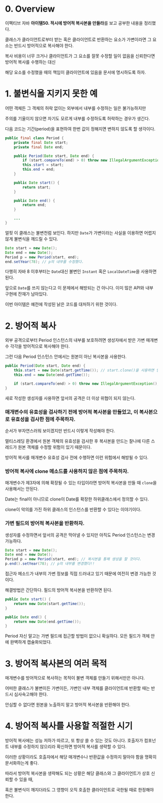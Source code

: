 # 0. Overview

이펙티브 자바 **아이템50. 적시에 방어적 복사본을 만들라**를 보고 공부한 내용을 정리했다.

클래스가 클라이언트로부터 받는 혹은 클라이언트로 반환하는 요소가 가변이라면 그 요소는 반드시 방어적으로 복사해야 한다.

복사 비용이 너무 크거나 클라이언트가 그 요소를 잘못 수정할 일이 없음을 신뢰한다면 방어적 복사를 수행하는 대신

해당 요소를 수정했을 때의 책임이 클라이언트에 있음을 문서에 명시하도록 하자.

# 1. 불변식을 지키지 못한 예

어떤 객체든 그 객체의 허락 없이는 외부에서 내부를 수정하는 일은 불가능하지만

주의를 기울이지 않으면 자기도 모르게 내부를 수정하도록 허락하는 경우가 생긴다.

다음 코드는 기간(period)을 표현하여 한번 값이 정해지면 변하지 않도록 할 생각이다.

```java
public final class Period {
    private final Date start;
    private final Date end;

    public Period(Date start, Date end) {
        if (start.compareTo(end) > 0) throw new IllegalArgumentException();
        this.start = start;
        this.end = end;
    }

    public Date start() {
        return start;
    }

    public Date end() {
        return end;
    }

    ...
}
```

얼핏 이 클래스는 불변천럼 보인다. 하지만 `Date`가 가변이라는 사실을 이용하면 어렵지 않게 불변식을 깨드릴 수 있다.

```java
Date start = new Date();
Date end = new Date();
Period p = new Period(start, end);
end.setYear(78); // p의 내부를 수정했다.
```

다행히 자바 8 이후부터는 `Date`대신 불변인 `Instant` 혹은 `LocalDateTime`을 사용하면 된다.

앞으로 `Date`를 쓰지 않는다고 이 문제에서 해방되는 건 아니다. 이미 많은 API와 내부 구현에 잔재가 남아있다.

이번 아이템은 예전에 작성된 낡은 코드를 대처하기 위한 것이다.

# 2. 방어적 복사

외부 공격으로부터 Period 인스턴스의 내부를 보호하려면 생성자에서 받은 가변 매개변수 각각을 방어적으로 복사해야 한다.

그런 다음 Period 인스턴스 안에서는 원본이 아닌 복사본을 사용한다.

```java
public Period(Date start, Date end) {
    this.start = new Date(start.getTime()); // start.clone()을 사용하면 안된다!
    this.end = new Date(end.getTime());

    if (start.compareTo(end) > 0) throw new IllegalArgumentException(); // 복사본을 만든 후에 유효성을 검사하자.
}
```

새로 작성한 생성자를 사용하면 앞서의 공격은 더 이상 위협이 되지 않는다.

### 매개변수의 유효성을 검사하기 전에 방어적 복사본을 만들었고, 이 복사본으로 유효성을 검사한 점에 주목하자.

순서가 부자연스러워 보이겠지만 반드시 이렇게 작성해야 한다.

멀티스레딩 환경에서 원본 객체의 유효성을 검사한 후 복사본을 만드는 찰나에 다른 스레드가 원본 객체를 수정할 위험이 있기 때문이다.

방어적 복사를 매개변수 유효성 검사 전에 수행하면 이런 위험에서 해방될 수 있다.

### 방어적 복사에 clone 메소드를 사용하지 않은 점에 주목하자.

매개변수가 제3자에 의해 확장될 수 있는 타입이라면 방어적 복사본을 만들 때 `clone`을 사용해서는 안된다.

Date는 final이 아니므로 clone이 Date를 확장한 하위클래스에서 정의할 수 있다.

clone이 악의를 가진 하위 클래스의 인스턴스를 반환할 수 있다는 이야기이다.

### 가변 필드의 방어적 복사본을 반환하자.

생성자를 수정하면서 앞서의 공격은 막아낼 수 있지만 아직도 Period 인스턴스는 변경 가능하다.

```java
Date start = new Date();
Date end = new Date();
Period p = new Period(start, end); // 복사본을 통해 생성을 할 것이다.
p.end().setYear(78); // p의 내부를 변경했다!!
```

접근자 메소드가 내부의 가변 정보를 직접 드러내고 있기 때문에 여전히 변경 가능한 것이다.

해결방법은 간단하다. 필드의 방어적 복사본을 반환하면 된다.

```java
public Date start() {
    return new Date(start.getTime());
}

public Date end() {
    return new Date(end.getTime());
}
```

Period 자신 말고는 가변 필드에 접근할 방법이 없으니 확실하다. 모든 필드가 객체 안에 완벽하게 캡슐화되었다.

# 3. 방어적 복사본의 여러 목적

매개변수를 방어적으로 복사하는 목적이 불변 객체를 만들기 위해서만은 아니다.

어떠한 클래스가 불변이든 가변이든, 가변인 내부 객체를 클라이언트에 반환할 때는 반드시 심사숙고해야 한다.

안심할 수 없다면 원본을 노출하지 말고 방어적 복사본을 반환해야 한다.

# 4. 방어적 복사를 사용할 적절한 시기

방어적 복사에는 성능 저하가 따르고, 또 항상 쓸 수 있는 것도 아니다. 호출자가 컴포넌트 내부를 수정하지 않으리라 확신하면 방어적 복사를 생략할 수 있다.

이러한 상황이라도 호출자에서 해당 매개변수나 반환값을 수정하지 말아야 함을 명확히 문서화하는게 좋다.

따라서 방어적 복사본을 생략해도 되는 상황은 해당 클래스와 그 클라이언트가 상호 신뢰할 수 있을 때,

혹은 불변식이 깨지더라도 그 영향이 오직 호출한 클라이언트로 국한될 때로 한정해야 한다.